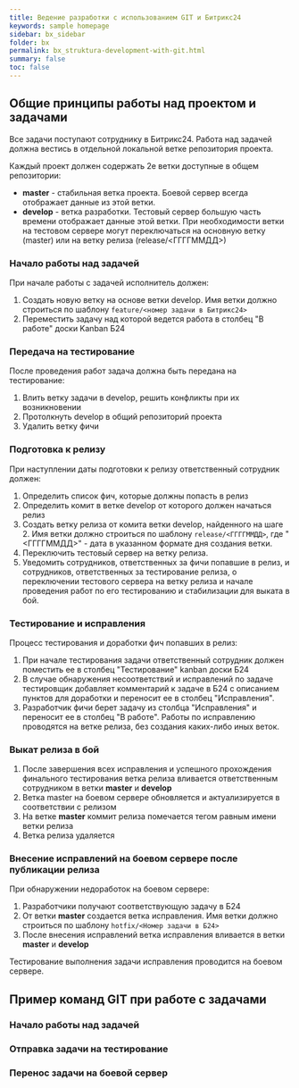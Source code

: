 ```yaml
---
title: Ведение разработки с использованием GIT и Битрикс24
keywords: sample homepage
sidebar: bx_sidebar
folder: bx
permalink: bx_struktura-development-with-git.html
summary: false
toc: false
---
```


## Общие принципы работы над проектом и задачами

Все задачи поступают сотруднику в Битрикс24. 
Работа над задачей должна вестись в отдельной локальной ветке репозитория проекта.

Каждый проект должен содержать 2е ветки доступные в общем репозитории:

  *  **master** - стабильная ветка проекта. Боевой сервер всегда отображает данные из этой ветки.
  *  **develop** - ветка разработки. Тестовый сервер большую часть времени отображает данные этой ветки. 
    При необходимости ветки на тестовом сервере могут переключаться на основную ветку (master) или на ветку релиза (release/<ГГГГММДД>)

### Начало работы над задачей

При начале работы с задачей исполнитель должен:

  1. Создать новую ветку на основе ветки develop. Имя ветки должно строиться по шаблону ```feature/<номер задачи в Битрикс24>```
  2. Переместить задачу над которой ведется работа в столбец "В работе" доски Kanban Б24  

### Передача на тестирование

После проведения работ задача должна быть передана на тестирование:

  1. Влить ветку задачи в develop, решить конфликты при их возникновении
  2. Протолкнуть develop в общий репозиторий проекта
  3. Удалить ветку фичи

### Подготовка к релизу

При наступлении даты подготовки к релизу ответственный сотрудник должен:

  1. Определить список фич, которые должны попасть в релиз
  2. Определить комит в ветке develop от которого должен начаться релиз
  3. Создать ветку релиза от комита ветки develop, найденного на шаге 2. Имя ветки должно строиться по шаблону ```release/<ГГГГММДД>```, где "<ГГГГММДД>" - дата в указанном формате дня создания ветки.
  4. Переключить тестовый сервер на ветку релиза.
  5. Уведомить сотрудников, ответственных за фичи попавшие в релиз, и сотрудников, ответственных за тестирование релиза, о переключении тестового сервера на ветку релиза и начале проведения работ по его тестированию и стабилизации для выката в бой.

### Тестирование и исправления

Процесс тестирования и доработки фич попавших в релиз:

  1. При начале тестирования задачи ответственный сотрудник должен поместить ее в столбец "Тестирование" kanban доски Б24
  2. В случае обнаружения несоответствий и исправлений по задаче тестировщик добавляет комментарий к задаче в Б24 с описанием пунктов для доработки и переносит ее в столбец "Исправления".
  3. Разработчик фичи берет задачу из столбца "Исправления" и переносит ее в столбец "В работе". Работы по исправлению проводятся на ветке релиза, без создания каких-либо иных веток.
  
### Выкат релиза в бой

  1. После завершения всех исправления и успешного прохождения финального тестирования ветка релиза вливается ответственным сотрудником в ветки **master** и **develop**
  2. Ветка master на боевом сервере обновляется и актуализируется в соответствии с релизом
  3. На ветке **master** коммит релиза помечается тегом равным имени ветки релиза
  4. Ветка релиза удаляется
  
### Внесение исправлений на боевом сервере после публикации релиза

При обнаружении недоработок на боевом сервере: 

  1. Разработчики получают соответствующую задачу в Б24
  2. От ветки **master** создается ветка исправления. Имя ветки должно строиться по шаблону ```hotfix/<Номер задачи в Б24>```
  3. После внесения исправлений ветка исправления вливается в ветки **master** и **develop**

Тестирование выполнения задачи исправления проводится на боевом сервере.

## Пример команд GIT при работе с задачами

### Начало работы над задачей

### Отправка задачи на тестирование

### Перенос задачи на боевой сервер
